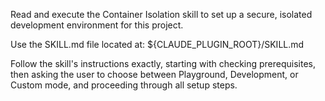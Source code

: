Read and execute the Container Isolation skill to set up a secure, isolated development environment for this project.

Use the SKILL.md file located at: ${CLAUDE_PLUGIN_ROOT}/SKILL.md

Follow the skill's instructions exactly, starting with checking prerequisites, then asking the user to choose between Playground, Development, or Custom mode, and proceeding through all setup steps.

